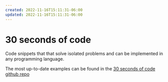```yaml
---
created: 2022-11-16T15:11:31-06:00
updated: 2022-11-16T15:11:31-06:00
---
```

# 30 seconds of code
Code snippets that that solve isolated problems and can be implemented in any programming language.

The most up-to-date examples can be found in the [30 seconds of code github repo](https://github.com/30-seconds/30-seconds-of-code/tree/master/snippets)
